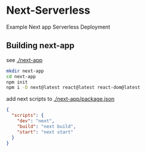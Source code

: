 # Next-Serverless
Example Next app Serverless Deployment

## Building next-app

see [./next-app](./next-app)

```sh
mkdir next-app
cd next-app
npm init
npm i -D next@latest react@latest react-dom@latest
```

add next scripts to [./next-app/package.json](./next-app/package.json)

```json
{
  "scripts": {
    "dev": "next",
    "build": "next build",
    "start": "next start"
  }
}
```

